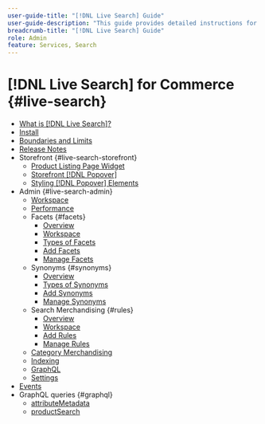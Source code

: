```yaml
---
user-guide-title: "[!DNL Live Search] Guide"
user-guide-description: "This guide provides detailed instructions for using [!DNL Live Search] from Adobe Commerce."
breadcrumb-title: "[!DNL Live Search] Guide"
role: Admin
feature: Services, Search
---
```

# [!DNL Live Search] for Commerce {#live-search}

- [What is [!DNL Live Search]?](overview.md)
- [Install](install.md)
- [Boundaries and Limits](boundaries-limits.md)
- [Release Notes](release-notes.md)
- Storefront {#live-search-storefront}
   - [Product Listing Page Widget](plp-styling.md)
   - [Storefront [!DNL Popover]](storefront-popover.md)
   - [Styling [!DNL Popover] Elements](storefront-popover-styling.md)
- Admin {#live-search-admin}
   - [Workspace](workspace.md)
   - [Performance](performance.md)
   - Facets {#facets}
      - [Overview](facets.md)
      - [Workspace](faceting-workspace.md)
      - [Types of Facets](facets-type.md)
      - [Add Facets](facets-add.md)
      - [Manage Facets](facets-manage.md)
   - Synonyms {#synonyms}
      - [Overview](synonyms.md)
      - [Types of Synonyms](synonyms-type.md)
      - [Add Synonyms](synonyms-add.md)
      - [Manage Synonyms](synonyms-manage.md)
   - Search Merchandising {#rules}
      - [Overview](rules.md)
      - [Workspace](rules-workspace.md)
      - [Add Rules](rules-add.md)
      - [Manage Rules](rules-manage.md)
   - [Category Merchandising](category-merch.md)
   - [Indexing](indexing.md)
   - [GraphQL](graphql.md)
   - [Settings](settings.md)
- [Events](events.md)
- GraphQL queries {#graphql}
   - [attributeMetadata](https://developer.adobe.com/commerce/services/graphql/live-search/attribute-metadata/)
   - [productSearch](https://developer.adobe.com/commerce/services/graphql/live-search/product-search/)